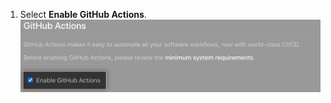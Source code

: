 1. Select **Enable GitHub Actions**.
  ![Checkbox to Enable GitHub Actions](/assets/images/enterprise/management-console/enable-github-actions.png)
